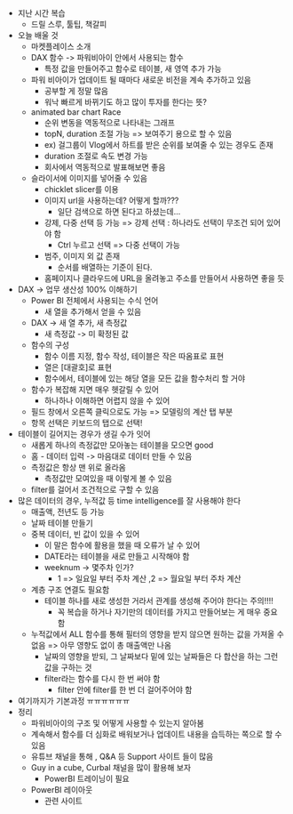 - 지난 시간 복습 
  - 드릴 스루, 툴팁, 책갈피
- 오늘 배울 것
  - 마켓플레이스 소개 
  - DAX 함수 -> 파워비아이 안에서 사용되는 함수 
    - 특정 값을 만들어주고 함수로 테이블, 새 영역 추가 가능 
  - 파워 비아이가 업데이트 될 때마다 새로운 비전을 계속 추가하고 있음 
    - 공부할 게 정말 많음 
    - 워낙 빠르게 바뀌기도 하고 많이 투자를 한다는 뜻?
  - animated bar chart Race
    - 순위 변동을 역동적으로 나타내는 그래프 
    - topN, duration 조절 가능 => 보여주기 용으로 할 수 있음 
    - ex) 걸그룹이 Vlog에서 하트를 받은 순위를 보여줄 수 있는 경우도 존재 
    - duration 조절로 속도 변경 가능 
    - 회사에서 역동적으로 발표해보면 좋음 
  - 슬라이서에 이미지를 넣어줄 수 있음 
    - chicklet slicer를 이용
    - 이미지 url을 사용하는데? 어떻게 할까???
      - 일단 검색으로 하면 된다고 하셨는데...
    - 강제, 다중 선택 등 가능 => 강제 선택 : 하나라도 선택이 무조건 되어 있어야 함 
      - Ctrl 누르고 선택 => 다중 선택이 가능 
    - 범주, 이미지 외 값 존재 
      - 순서를 배열하는 기준이 된다.
    - 홈페이지나 클라우드에 URL을 올려놓고 주소를 만들어서 사용하면 좋을 듯 
- DAX -> 업무 생산성 100% 이해하기 
  - Power BI 전체에서 사용되는 수식 언어
    - 새 열을 추가해서 얻을 수 있음 
  - DAX -> 새 열 추가, 새 측정값  
    - 새 측정값 -> 미 확정된 값 
  - 함수의 구성 
    - 함수 이름 지정, 함수 작성, 테이블은 작은 따옴표로 표현
    - 열은 [대괄호]로 표현
    - 함수에서, 테이블에 있는 해당 열을 모든 값을 함수처리 할 거야 
  - 함수가 복잡해 지면 매우 헷갈릴 수 있어 
    - 하나하나 이해하면 어렵지 않을 수 있어 
  - 필드 창에서 오른쪽 클릭으로도 가능 => 모델링의 계산 탭 부분
  - 항목 선택은 키보드의 탭으로 선택!
- 테이블이 길어지는 경우가 생길 수가 잇어 
  - 새롭게 하나의 측정값만 모아놓는 테이블을 모으면 good
  - 홈 - 데이터 입력 -> 마음대로 데이터 만들 수 있음 
  - 측정값은 항상 맨 위로 올라옴 
    - 측정값만 모여있을 때 이렇게 볼 수 있음 
  - filter를 걸어서 조건적으로 구할 수 있음
- 많은 데이터의 경우, 누적값 등 time intelligence를 잘 사용해야 한다
  - 매출액, 전년도 등 가능 
  - 날짜 테이블 만들기
  - 중복 데이터, 빈 값이 있을 수 있어 
    - 이 말은 함수에 활용을 했을 때 오류가 날 수 있어 
    - DATE라는 테이블을 새로 만들고 시작해야 함 
    - weeknum -> 몇주차 인가? 
      - 1 => 일요일 부터 주차 계산 ,2 => 월요일 부터 주차 계산
  - 계층 구조 연결도 필요함 
    - 테이블 하나를 새로 생성한 거라서 관계를 생성해 주어야 한다는 주의!!!!
      - 꼭 복습을 하거나 자기만의 데이터를 가지고 만들어보는 게 매우 중요함 
  - 누적값에서 ALL 함수를 통해 필터의 영향을 받지 않으면 원하는 값을 가져올 수 없음 => 아무 영향도 없이 총 매출액만 나옴 
    - 날짜의 영향을 받되, 그 날짜보다 밑에 있는 날짜들은 다 합산을 하는 그런 값을 구하는 것 
    - filter라는 함수를 다시 한 번 써야 함 
      - filter 안에 filter를 한 번 더 걸어주어야 함 
- 여기까지가 기본과정 ㅠㅠㅠㅠㅠㅠ
- 정리
  - 파워비아이의 구조 및 어떻게 사용할 수 있는지 알아봄 
  - 계속해서 함수를 더 심화로 배워보거나 업데이트 내용을 습득하는 쪽으로 할 수 있음 
  - 유튜브 채널을 통해 , Q&A 등 Support 사이트 들이 많음 
  - Guy in a cube, Curbal 채널을 많이 활용해 보자
    - PowerBI 트레이닝이 필요 
  - PowerBI 레이아웃 
    - 관련 사이트 